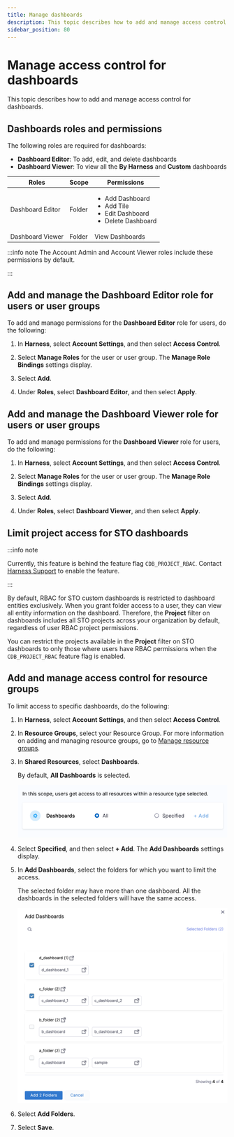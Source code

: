 ```yaml
---
title: Manage dashboards
description: This topic describes how to add and manage access control for dashboards.
sidebar_position: 80
---
```


# Manage access control for dashboards

This topic describes how to add and manage access control for dashboards.

## Dashboards roles and permissions

The following roles are required for dashboards:

* **Dashboard Editor**: To add, edit, and delete dashboards
* **Dashboard Viewer**: To view all the **By Harness** and **Custom** dashboards

|  **Roles**| **Scope** |**Permissions** |
| --- | --- | --- |
| Dashboard Editor | Folder | <ul><li>Add Dashboard</li><li> Add Tile</li><li> Edit Dashboard</li><li>Delete Dashboard</li></ul>|
| Dashboard Viewer | Folder | View Dashboards|

:::info note
The Account Admin and Account Viewer roles include these permissions by default.

:::

## Add and manage the Dashboard Editor role for users or user groups

To add and manage permissions for the **Dashboard Editor** role for users, do the following:

1. In **Harness**, select **Account Settings**, and then select **Access Control**.

2. Select **Manage Roles** for the user or user group. The **Manage Role Bindings** settings display.

3. Select **Add**. 

4. Under **Roles**, select **Dashboard Editor**, and then select **Apply**.

## Add and manage the Dashboard Viewer role for users or user groups

To add and manage permissions for the **Dashboard Viewer** role for users, do the following:

1. In **Harness**, select **Account Settings**, and then select **Access Control**.

2. Select **Manage Roles** for the user or user group. The **Manage Role Bindings** settings display.

3. Select **Add**. 

4. Under **Roles**, select **Dashboard Viewer**, and then select **Apply**.

## Limit project access for STO dashboards

:::info note

Currently, this feature is behind the feature flag `CDB_PROJECT_RBAC`. Contact [Harness Support](mailto:support@harness.io) to enable the feature.

:::

By default, RBAC for STO custom dashboards is restricted to dashboard entities exclusively. When you grant folder access to a user, they can view all entity information on the dashboard. Therefore, the **Project** filter on dashboards includes all STO projects across your organization by default, regardless of user RBAC project permissions. 

You can restrict the projects available in the **Project** filter on STO dashboards to only those where users have RBAC permissions when the `CDB_PROJECT_RBAC` feature flag is enabled.

## Add and manage access control for resource groups

To limit access to specific dashboards, do the following:

1. In **Harness**, select **Account Settings**, and then select **Access Control**.
     
2. In **Resource Groups**, select your Resource Group. For more information on adding and managing resource groups, go to [Manage resource groups](/docs/platform/role-based-access-control/add-resource-groups).

3. In **Shared Resources**, select **Dashboards**.  
  
    By default, **All Dashboards** is selected.

    ![](./static/manage-access-control-for-dashboards-01.png)

4. Select **Specified**, and then select **+ Add**. The **Add Dashboards** settings display.

5. In **Add Dashboards**, select the folders for which you want to limit the access.  
  
    The selected folder may have more than one dashboard. All the dashboards in the selected folders will have the same access.

    ![](./static/manage-access-control-for-dashboards-02.png)

6. Select **Add Folders**.

7. Select **Save**.
